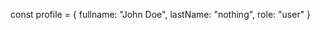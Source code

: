 <!--  in js  -->
const profile = {
  fullname: "John Doe",
  lastName: "nothing",
  role: "user"
}

<!-- in js when we called this object we have to find that what is inside it or to see data by console it  -->
<!-- but in typescript it shows auto completion -->

